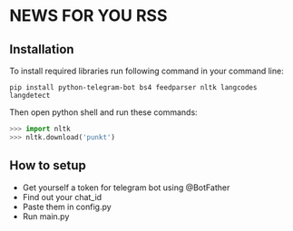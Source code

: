 # NEWS FOR YOU RSS

## Installation ##
To install required libraries run following command in your command line:

    pip install python-telegram-bot bs4 feedparser nltk langcodes langdetect
    
Then open python shell and run these commands:
```python
>>> import nltk
>>> nltk.download('punkt')
```

## How to setup ##
* Get yourself a token for telegram bot using @BotFather
* Find out your chat_id
* Paste them in config.py
* Run main.py

